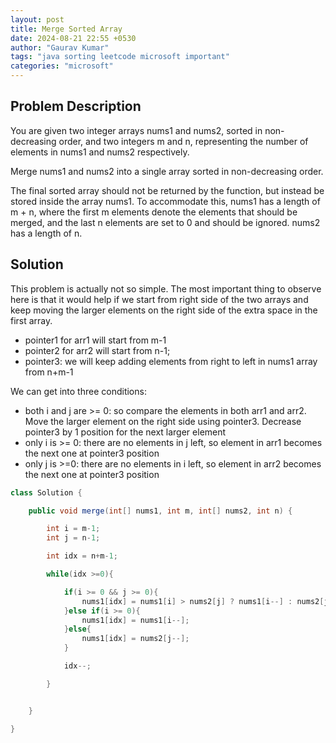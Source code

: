 ```yaml
---
layout: post
title: Merge Sorted Array
date: 2024-08-21 22:55 +0530
author: "Gaurav Kumar"
tags: "java sorting leetcode microsoft important"
categories: "microsoft"
---
```


## Problem Description

You are given two integer arrays nums1 and nums2, sorted in non-decreasing order, and two integers m and n, representing the number of elements in nums1 and nums2 respectively.

Merge nums1 and nums2 into a single array sorted in non-decreasing order.

The final sorted array should not be returned by the function, but instead be stored inside the array nums1. To accommodate this, nums1 has a length of m + n, where the first m elements denote the elements that should be merged, and the last n elements are set to 0 and should be ignored. nums2 has a length of n.

## Solution

This problem is actually not so simple. The most important thing to observe here is that it would help if we start from right side of the two arrays and keep moving the larger elements on the right side of the extra space in the first array.

- pointer1 for arr1 will start from m-1
- pointer2 for arr2 will start from n-1;
- pointer3: we will keep adding elements from right to left in nums1 array from n+m-1

We can get into three conditions:

- both i and j are >= 0:
  so compare the elements in both arr1 and arr2. Move the larger element on the right side using pointer3. Decrease pointer3 by 1 position for the next larger element
- only i is >= 0:
  there are no elements in j left, so element in arr1 becomes the next one at pointer3 position
- only j is >=0:
  there are no elements in i left, so element in arr2 becomes the next one at pointer3 position

```java
class Solution {

    public void merge(int[] nums1, int m, int[] nums2, int n) {

        int i = m-1;
        int j = n-1;

        int idx = n+m-1;

        while(idx >=0){

            if(i >= 0 && j >= 0){
                nums1[idx] = nums1[i] > nums2[j] ? nums1[i--] : nums2[j--];
            }else if(i >= 0){
                nums1[idx] = nums1[i--];
            }else{
                nums1[idx] = nums2[j--];
            }

            idx--;

        }


    }

}
```
